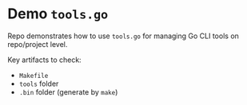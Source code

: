# Demo `tools.go`

Repo demonstrates how to use `tools.go` for managing Go CLI tools on repo/project level.

Key artifacts to check:

- `Makefile`
- `tools` folder
- `.bin` folder (generate by `make`)
